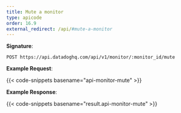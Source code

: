 ```yaml
---
title: Mute a monitor
type: apicode
order: 16.9
external_redirect: /api/#mute-a-monitor
---
```


**Signature**:

`POST https://api.datadoghq.com/api/v1/monitor/:monitor_id/mute`

**Example Request**:

{{< code-snippets basename="api-monitor-mute" >}}

**Example Response**:

{{< code-snippets basename="result.api-monitor-mute" >}}

